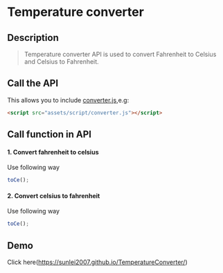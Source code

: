 # Temperature converter
## Description
  > Temperature converter API is used to convert Fahrenheit to Celsius and Celsius to Fahrenheit.
## Call the API
This allows you to include [converter.js](assets/script/convert.js),e.g:
```html
<script src="assets/script/converter.js"></script>
```
## Call function in API
#### 1. Convert fahrenheit to celsius
Use following way 
```js
toCe();
```
#### 2. Convert celsius to fahrenheit
Use following way 
```js
toCe();
```
## Demo
Click here(https://sunlei2007.github.io/TemperatureConverter/)